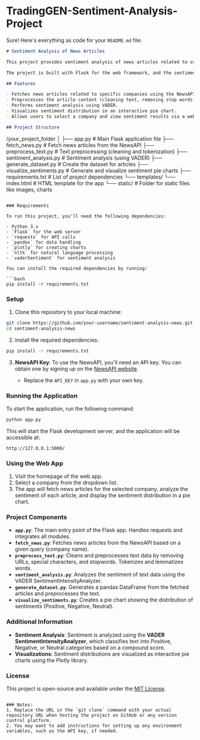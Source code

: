 # TradingGEN-Sentiment-Analysis-Project

Sure! Here's everything as code for your `README.md` file:

```markdown
# Sentiment Analysis of News Articles

This project provides sentiment analysis of news articles related to various companies using data from the [NewsAPI](https://newsapi.org/). It uses VADER Sentiment Analysis to categorize articles as Positive, Negative, or Neutral, and visualizes the sentiment distribution as pie charts using Plotly.

The project is built with Flask for the web framework, and the sentiment analysis is done using the VADER SentimentIntensityAnalyzer.

## Features

- Fetches news articles related to specific companies using the NewsAPI.
- Preprocesses the article content (cleaning text, removing stop words, and lemmatization).
- Performs sentiment analysis using VADER.
- Visualizes sentiment distribution in an interactive pie chart.
- Allows users to select a company and view sentiment results via a web interface.

## Project Structure

```
/your_project_folder
│
├── app.py                  # Main Flask application file
├── fetch_news.py           # Fetch news articles from the NewsAPI
├── preprocess_text.py      # Text preprocessing (cleaning and tokenization)
├── sentiment_analysis.py   # Sentiment analysis (using VADER)
├── generate_dataset.py     # Create the dataset for articles
├── visualize_sentiments.py # Generate and visualize sentiment pie charts
├── requirements.txt        # List of project dependencies
└── templates/
    └── index.html          # HTML template for the app
└── static/                 # Folder for static files like images, charts
```

### Requirements

To run this project, you'll need the following dependencies:

- Python 3.x
- `Flask` for the web server
- `requests` for API calls
- `pandas` for data handling
- `plotly` for creating charts
- `nltk` for natural language processing
- `vaderSentiment` for sentiment analysis

You can install the required dependencies by running:

```bash
pip install -r requirements.txt
```

### Setup

1. Clone this repository to your local machine:

```bash
git clone https://github.com/your-username/sentiment-analysis-news.git
cd sentiment-analysis-news
```

2. Install the required dependencies:

```bash
pip install -r requirements.txt
```

3. **NewsAPI Key**: To use the NewsAPI, you'll need an API key. You can obtain one by signing up on the [NewsAPI website](https://newsapi.org/). 

   - Replace the `API_KEY` in `app.py` with your own key.

### Running the Application

To start the application, run the following command:

```bash
python app.py
```

This will start the Flask development server, and the application will be accessible at:

```
http://127.0.0.1:5000/
```

### Using the Web App

1. Visit the homepage of the web app.
2. Select a company from the dropdown list.
3. The app will fetch news articles for the selected company, analyze the sentiment of each article, and display the sentiment distribution in a pie chart.

### Project Components

- **`app.py`**: The main entry point of the Flask app. Handles requests and integrates all modules.
- **`fetch_news.py`**: Fetches news articles from the NewsAPI based on a given query (company name).
- **`preprocess_text.py`**: Cleans and preprocesses text data by removing URLs, special characters, and stopwords. Tokenizes and lemmatizes words.
- **`sentiment_analysis.py`**: Analyzes the sentiment of text data using the VADER SentimentIntensityAnalyzer.
- **`generate_dataset.py`**: Generates a pandas DataFrame from the fetched articles and preprocesses the text.
- **`visualize_sentiments.py`**: Creates a pie chart showing the distribution of sentiments (Positive, Negative, Neutral).

### Additional Information

- **Sentiment Analysis**: Sentiment is analyzed using the **VADER SentimentIntensityAnalyzer**, which classifies text into Positive, Negative, or Neutral categories based on a compound score.
- **Visualizations**: Sentiment distributions are visualized as interactive pie charts using the Plotly library.

### License

This project is open-source and available under the [MIT License](LICENSE).
```

### Notes:
1. Replace the URL in the `git clone` command with your actual repository URL when hosting the project on GitHub or any version control platform.
2. You may want to add instructions for setting up any environment variables, such as the API key, if needed.
